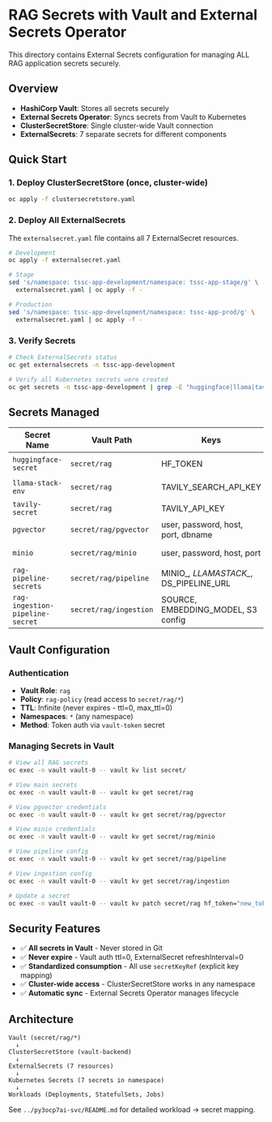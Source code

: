 # RAG Secrets with Vault and External Secrets Operator

This directory contains External Secrets configuration for managing ALL RAG application secrets securely.

## Overview

- **HashiCorp Vault**: Stores all secrets securely
- **External Secrets Operator**: Syncs secrets from Vault to Kubernetes
- **ClusterSecretStore**: Single cluster-wide Vault connection
- **ExternalSecrets**: 7 separate secrets for different components

## Quick Start

### 1. Deploy ClusterSecretStore (once, cluster-wide)

```bash
oc apply -f clustersecretstore.yaml
```

### 2. Deploy All ExternalSecrets

The `externalsecret.yaml` file contains all 7 ExternalSecret resources.

```bash
# Development
oc apply -f externalsecret.yaml

# Stage  
sed 's/namespace: tssc-app-development/namespace: tssc-app-stage/g' \
  externalsecret.yaml | oc apply -f -

# Production
sed 's/namespace: tssc-app-development/namespace: tssc-app-prod/g' \
  externalsecret.yaml | oc apply -f -
```

### 3. Verify Secrets

```bash
# Check ExternalSecrets status
oc get externalsecrets -n tssc-app-development

# Verify all Kubernetes secrets were created
oc get secrets -n tssc-app-development | grep -E "huggingface|llama|tavily|pgvector|minio|pipeline"
```

## Secrets Managed

| Secret Name                     | Vault Path             | Keys                                   | Used By               |
| ------------------------------- | ---------------------- | -------------------------------------- | --------------------- |
| `huggingface-secret`            | `secret/rag`           | HF_TOKEN                               | vLLM ServingRuntime   |
| `llama-stack-env`               | `secret/rag`           | TAVILY_SEARCH_API_KEY                  | llamastack deployment |
| `tavily-secret`                 | `secret/rag`           | TAVILY_API_KEY                         | MCP servers           |
| `pgvector`                      | `secret/rag/pgvector`  | user, password, host, port, dbname     | llamastack & pgvector |
| `minio`                         | `secret/rag/minio`     | user, password, host, port             | minio & upload jobs   |
| `rag-pipeline-secrets`          | `secret/rag/pipeline`  | MINIO_*, LLAMASTACK_*, DS_PIPELINE_URL | Kubeflow pipelines    |
| `rag-ingestion-pipeline-secret` | `secret/rag/ingestion` | SOURCE, EMBEDDING_MODEL, S3 config     | Ingestion pipeline    |

## Vault Configuration

### Authentication
- **Vault Role**: `rag`
- **Policy**: `rag-policy` (read access to `secret/rag/*`)
- **TTL**: Infinite (never expires - ttl=0, max_ttl=0)
- **Namespaces**: `*` (any namespace)
- **Method**: Token auth via `vault-token` secret

### Managing Secrets in Vault

```bash
# View all RAG secrets
oc exec -n vault vault-0 -- vault kv list secret/

# View main secrets
oc exec -n vault vault-0 -- vault kv get secret/rag

# View pgvector credentials
oc exec -n vault vault-0 -- vault kv get secret/rag/pgvector

# View minio credentials
oc exec -n vault vault-0 -- vault kv get secret/rag/minio

# View pipeline config
oc exec -n vault vault-0 -- vault kv get secret/rag/pipeline

# View ingestion config
oc exec -n vault vault-0 -- vault kv get secret/rag/ingestion

# Update a secret
oc exec -n vault vault-0 -- vault kv patch secret/rag hf_token="new_token"
```

## Security Features

- ✅ **All secrets in Vault** - Never stored in Git
- ✅ **Never expire** - Vault auth ttl=0, ExternalSecret refreshInterval=0
- ✅ **Standardized consumption** - All use `secretKeyRef` (explicit key mapping)
- ✅ **Cluster-wide access** - ClusterSecretStore works in any namespace
- ✅ **Automatic sync** - External Secrets Operator manages lifecycle

## Architecture

```
Vault (secret/rag/*)
  ↓
ClusterSecretStore (vault-backend)
  ↓
ExternalSecrets (7 resources)
  ↓
Kubernetes Secrets (7 secrets in namespace)
  ↓
Workloads (Deployments, StatefulSets, Jobs)
```

See `../py3ocp7ai-svc/README.md` for detailed workload → secret mapping.


